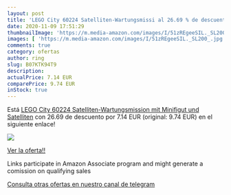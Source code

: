 ```yaml
---
layout: post
title: 'LEGO City 60224 Satelliten-Wartungsmissi al 26.69 % de descuento'
date: 2020-11-09 17:51:29
thumbnailImage: 'https://m.media-amazon.com/images/I/51zREgeeSIL._SL200_.jpg'
images: [ 'https://m.media-amazon.com/images/I/51zREgeeSIL._SL200_.jpg' ]
comments: true
category: ofertas
author: ring
slug: B07KTK94T9
description:
actualPrice: 7.14 EUR
comparePrice: 9.74 EUR
inStock: true
---
```


Está [LEGO City 60224 Satelliten-Wartungsmission mit Minifigut und Satelliten](https://www.amazon.de/dp/B07KTK94T9/?tag=redken02-21) con 26.69 de descuento por 7.14 EUR (original: 9.74 EUR) en el siguiente enlace!

[![](https://m.media-amazon.com/images/I/51zREgeeSIL._SL200_.jpg)](https://www.amazon.de/dp/B07KTK94T9/?tag=redken02-21)

[Ver la oferta!!](https://www.amazon.de/dp/B07KTK94T9/?tag=redken02-21)

Links participate in Amazon Associate program and might generate a comission on qualifying sales

[Consulta otras ofertas en nuestro canal de telegram](https://t.me/s/ofertas25)
